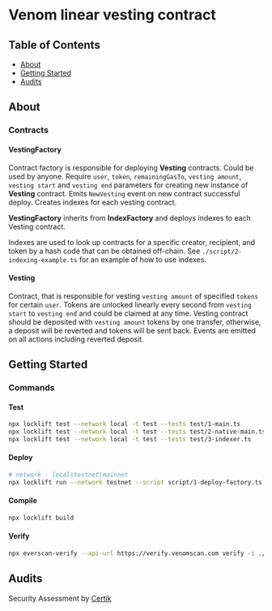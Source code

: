 # Venom linear vesting contract

## Table of Contents

- [About](#about)
- [Getting Started](#getting-started)
- [Audits](#audits)

## About

### Contracts

#### VestingFactory

Contract factory is responsible for deploying **Vesting** contracts.
Could be used by anyone. Require `user`, `token`, `remainingGasTo`, `vesting amount`, `vesting start` and `vesting end`
parameters for creating new instance of **Vesting** contract.
Emits `NewVesting` event on new contract successful deploy. Creates indexes for each vesting contract.

**VestingFactory** inherits from **IndexFactory** and deploys indexes to each Vesting contract.

Indexes are used to look up contracts for a specific creator, recipient, and token by a hash code that can be obtained off-chain. See `./script/2-indexing-example.ts` for an example of how to use indexes.

#### Vesting

Contract, that is responsible for vesting `vesting amount` of specified `tokens` for certain `user`.
Tokens are unlocked linearly every second from `vesting start` to `vesting end` and could be claimed at any time.
Vesting contract should be deposited with `vesting amount` tokens by one transfer, otherwise, a deposit will be reverted
and tokens will be sent back. Events are emitted on all actions including reverted deposit.


## Getting Started

### Commands

#### Test

```bash
npx locklift test --network local -t test --tests test/1-main.ts
npx locklift test --network local -t test --tests test/2-native-main.ts
npx locklift test --network local -t test --tests test/3-indexer.ts
```

#### Deploy

```bash
# network - local|testnet|mainnet
npx locklift run --network testnet --script script/1-deploy-factory.ts
```

#### Compile

```bash
npx locklift build
```

#### Verify

```bash
npx everscan-verify --api-url https://verify.venomscan.com verify -i ./ --license 'AGPL-3.0' --compiler-version bbbbeca6e6f22f9a2cd3f30021ca83aac1a1428d --linker-version 0.15.48 -I node_modules
```

## Audits

Security Assessment by [Certik](https://github.com/venom-blockchain/vesting/blob/main/audits/certik/audit.pdf)
